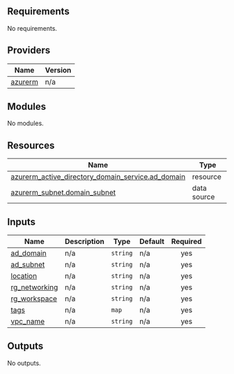 <!-- BEGIN_TF_DOCS -->
## Requirements

No requirements.

## Providers

| Name | Version |
|------|---------|
| <a name="provider_azurerm"></a> [azurerm](#provider\_azurerm) | n/a |

## Modules

No modules.

## Resources

| Name | Type |
|------|------|
| [azurerm_active_directory_domain_service.ad_domain](https://registry.terraform.io/providers/hashicorp/azurerm/latest/docs/resources/active_directory_domain_service) | resource |
| [azurerm_subnet.domain_subnet](https://registry.terraform.io/providers/hashicorp/azurerm/latest/docs/data-sources/subnet) | data source |

## Inputs

| Name | Description | Type | Default | Required |
|------|-------------|------|---------|:--------:|
| <a name="input_ad_domain"></a> [ad\_domain](#input\_ad\_domain) | n/a | `string` | n/a | yes |
| <a name="input_ad_subnet"></a> [ad\_subnet](#input\_ad\_subnet) | n/a | `string` | n/a | yes |
| <a name="input_location"></a> [location](#input\_location) | n/a | `string` | n/a | yes |
| <a name="input_rg_networking"></a> [rg\_networking](#input\_rg\_networking) | n/a | `string` | n/a | yes |
| <a name="input_rg_workspace"></a> [rg\_workspace](#input\_rg\_workspace) | n/a | `string` | n/a | yes |
| <a name="input_tags"></a> [tags](#input\_tags) | n/a | `map` | n/a | yes |
| <a name="input_vpc_name"></a> [vpc\_name](#input\_vpc\_name) | n/a | `string` | n/a | yes |

## Outputs

No outputs.
<!-- END_TF_DOCS -->